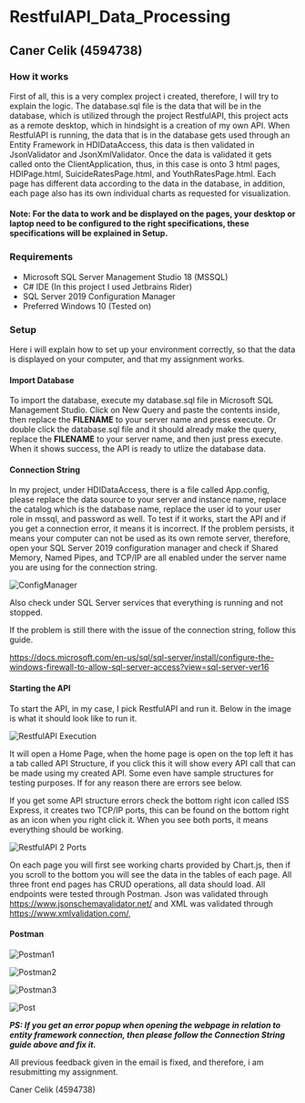# RestfulAPI_Data_Processing
## Caner Celik (4594738)

### How it works

First of all, this is a very complex project i created, therefore, I will try to explain the logic. The database.sql file is the data that will be in the database, which is utilized through the project RestfulAPI, this project acts as a remote desktop, which in hindsight is a creation of my own API. When RestfulAPI is running, the data that is in the database gets used through an Entity Framework in HDIDataAccess, this data is then validated in JsonValidator and JsonXmlValidator. Once the data is validated it gets called onto the ClientApplication, thus, in this case is onto 3 html pages, HDIPage.html, SuicideRatesPage.html, and YouthRatesPage.html. Each page has different data according to the data in the database, in addition, each page also has its own individual charts as requested for visualization. 

#### Note: For the data to work and be displayed on the pages, your desktop or laptop need to be configured to the right specifications, these specifications will be explained in Setup.

### Requirements

* Microsoft SQL Server Management Studio 18 (MSSQL)
* C# IDE (In this project I used Jetbrains Rider)
* SQL Server 2019 Configuration Manager
* Preferred Windows 10 (Tested on)

### Setup

Here i will explain how to set up your environment correctly, so that the data is displayed on your computer, and that my assignment works.

#### Import Database

To import the database, execute my database.sql file in Microsoft SQL Management Studio. Click on New Query and paste the contents inside, then replace the **FILENAME** to your server name and press execute. Or double click the database.sql file and it should already make the query, replace the **FILENAME** to your server name, and then just press execute. When it shows success, the API is ready to utlize the database data.

#### Connection String

In my project, under HDIDataAccess, there is a file called App.config, please replace the data source to your server and instance name, replace the catalog which is the database name, replace the user id to your user role in mssql, and password as well. To test if it works, start the API and if you get a connection error, it means it is incorrect. If the problem persists, it means your computer can not be used as its own remote server, therefore, open your SQL Server 2019 configuration manager and check if Shared Memory, Named Pipes, and TCP/IP are all enabled under the server name you are using for the connection string.

![ConfigManager](https://i.imgur.com/bZniVs4.png)

Also check under SQL Server services that everything is running and not stopped.

If the problem is still there with the issue of the connection string, follow this guide.

https://docs.microsoft.com/en-us/sql/sql-server/install/configure-the-windows-firewall-to-allow-sql-server-access?view=sql-server-ver16

#### Starting the API

To start the API, in my case, I pick RestfulAPI and run it. Below in the image is what it should look like to run it.

![RestfulAPI Execution](https://i.imgur.com/kBsSY9T.png)

It will open a Home Page, when the home page is open on the top left it has a tab called API Structure, if you click this it will show every API call that can be made using my created API. Some even have sample structures for testing purposes. If for any reason there are errors see below.

If you get some API structure errors check the bottom right icon called ISS Express, it creates two TCP/IP ports, this can be found on the bottom right as an icon when you right click it. When you see both ports, it means everything should be working.

![RestfulAPI 2 Ports](https://i.imgur.com/C7UfXap.png)

On each page you will first see working charts provided by Chart.js, then if you scroll to the bottom you will see the data in the tables of each page. All three front end pages has CRUD operations, all data should load. All endpoints were tested through Postman. Json was validated through https://www.jsonschemavalidator.net/ and XML was validated through https://www.xmlvalidation.com/, 

#### Postman

![Postman1](https://i.imgur.com/BS3kZNw.png)

![Postman2](https://i.imgur.com/Fc5g18w.png)

![Postman3](https://i.imgur.com/6wdtJze.png)

![Post](https://i.imgur.com/0Eevkfu.png)


***PS: If you get an error popup when opening the webpage in relation to entity framework connection, then please follow the Connection String guide above and fix it.***

All previous feedback given in the email is fixed, and therefore, i am resubmitting my assignment.

Caner Celik (4594738)



